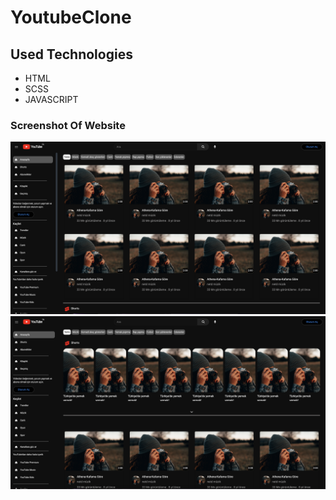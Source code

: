 # YoutubeClone
## Used Technologies 
* HTML
* SCSS
* JAVASCRIPT
### Screenshot Of Website 
![Ekran resmi1](https://github.com/CavdarEsra/YoutubeClone/blob/main/youtube1.png)
![Ekran resmi2](https://github.com/CavdarEsra/YoutubeClone/blob/main/youtube2.png)
